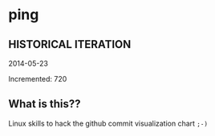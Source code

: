 # ping

## HISTORICAL ITERATION
2014-05-23

Incremented: 720

## What is this?? 
Linux skills to hack the github commit visualization chart `;-)`
